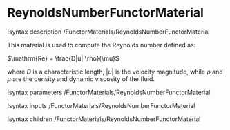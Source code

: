 # ReynoldsNumberFunctorMaterial

!syntax description /FunctorMaterials/ReynoldsNumberFunctorMaterial

This material is used to compute the Reynolds number defined as:

$\mathrm{Re} = \frac{D|u| \rho}{\mu}$

where $D$ is a characteristic length, $|u|$ is the velocity magnitude, while
$\rho$ and $\mu$ are the density and dynamic viscosity of the fluid.

!syntax parameters /FunctorMaterials/ReynoldsNumberFunctorMaterial

!syntax inputs /FunctorMaterials/ReynoldsNumberFunctorMaterial

!syntax children /FunctorMaterials/ReynoldsNumberFunctorMaterial
